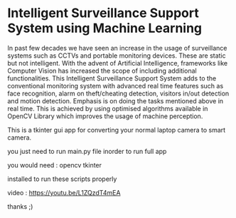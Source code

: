 # Intelligent Surveillance Support System using Machine Learning
In past few decades we have seen an increase in the usage of surveillance systems such 
as CCTVs and portable monitoring devices. These are static but not intelligent. With 
the advent of Artificial Intelligence, frameworks like Computer Vision has increased the 
scope of including additional functionalities. This Intelligent Surveillance Support 
System adds to the conventional monitoring system with advanced real time features 
such as face recognition, alarm on theft/cheating detection, visitors in/out detection and 
motion detection. Emphasis is on doing the tasks mentioned above in real time. This is 
achieved by using optimised algorithms available in OpenCV Library which improves 
the usage of machine perception.


This is a tkinter gui app for converting your normal laptop camera to smart camera.

you just need to run main.py file inorder to run full app 

you would need :
opencv
tkinter

installed to run these scripts properly

video : https://youtu.be/L1ZQzdT4mEA

thanks ;) 

